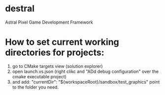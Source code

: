 # destral
Astral Pixel Game Development Framework



# How to set current working directories for projects:
1) go to CMake targets view (solution explorer)
2) open launch.vs.json (right clikc and "ADd debug configuration" over the cmake executable project)
3) and add:  "currentDir": "${workspaceRoot}/sandbox/test_graphics"  point to the folder you need.